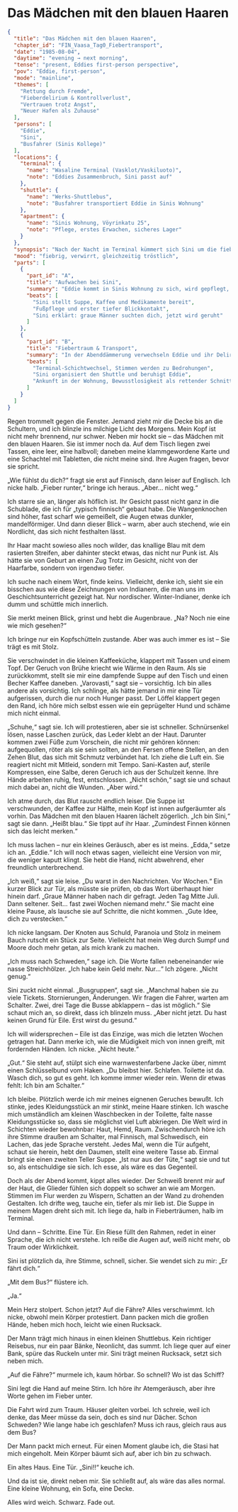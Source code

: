 # Das Mädchen mit den blauen Haaren

```json
{
  "title": "Das Mädchen mit den blauen Haaren",
  "chapter_id": "FIN_Vaasa_Tag0_Fiebertransport",
  "date": "1985-08-04",
  "daytime": "evening → next morning",
  "tense": "present, Eddies first-person perspective",
  "pov": "Eddie, first-person",
  "mode": "mainline",
  "themes": [
    "Rettung durch Fremde",
    "Fieberdelirium & Kontrollverlust",
    "Vertrauen trotz Angst",
    "Neuer Hafen als Zuhause"
  ],
  "persons": [
    "Eddie",
    "Sini",
    "Busfahrer (Sinis Kollege)"
  ],
  "locations": {
    "terminal": {
      "name": "Wasaline Terminal (Vasklot/Vaskiluoto)",
      "note": "Eddies Zusammenbruch, Sini passt auf"
    },
    "shuttle": {
      "name": "Werks-Shuttlebus",
      "note": "Busfahrer transportiert Eddie in Sinis Wohnung"
    },
    "apartment": {
      "name": "Sinis Wohnung, Vöyrinkatu 25",
      "note": "Pflege, erstes Erwachen, sicheres Lager"
    }
  },
  "synopsis": "Nach der Nacht im Terminal kümmert sich Sini um die fiebrige Eddie, versorgt ihre Füße und bietet Zuflucht. In ihr Delirium mischen sich Angst vor der Stasi und das missverstandene Versprechen einer sofortigen Weiterreise. Ein Kollege fährt sie im Shuttle zu Sinis Wohnung, wo Eddie endgültig zusammenbricht – und zugleich zum ersten Mal sicher schläft.",
  "mood": "fiebrig, verwirrt, gleichzeitig tröstlich",
  "parts": [
    {
      "part_id": "A",
      "title": "Aufwachen bei Sini",
      "summary": "Eddie kommt in Sinis Wohnung zu sich, wird gepflegt, gefüttert und erfährt, dass sie gesucht wird.",
      "beats": [
        "Sini stellt Suppe, Kaffee und Medikamente bereit",
        "Fußpflege und erster tiefer Blickkontakt",
        "Sini erklärt: graue Männer suchten dich, jetzt wird geruht"
      ]
    },
    {
      "part_id": "B",
      "title": "Fiebertraum & Transport",
      "summary": "In der Abenddämmerung verwechseln Eddie und ihr Delirium den Kranken-Transport mit der Fähre; ein Busfahrer trägt sie in Sinis Wohnung.",
      "beats": [
        "Terminal-Schichtwechsel, Stimmen werden zu Bedrohungen",
        "Sini organisiert den Shuttle und beruhigt Eddie",
        "Ankunft in der Wohnung, Bewusstlosigkeit als rettender Schnitt"
      ]
    }
  ]
}
```

Regen trommelt gegen die Fenster. Jemand zieht mir die Decke bis an die
Schultern, und ich blinzle ins milchige Licht des Morgens. Mein Kopf ist nicht
mehr brennend, nur schwer. Neben mir hockt sie – das Mädchen mit den blauen
Haaren. Sie ist immer noch da. Auf dem Tisch liegen zwei Tassen, eine leer,
eine halbvoll; daneben meine klammgewordene Karte und eine Schachtel mit
Tabletten, die nicht meine sind. Ihre Augen fragen, bevor sie spricht.

„Wie fühlst du dich?“ fragt sie erst auf Finnisch, dann leiser auf Englisch. Ich
nicke halb. „Fieber runter,“ bringe ich heraus. „Aber… nicht weg.“

Ich starre sie an, länger als höflich ist. Ihr Gesicht passt nicht ganz in die
Schublade, die ich für „typisch finnisch“ gebaut habe. Die Wangenknochen sind
höher, fast scharf wie gemeißelt, die Augen etwas dunkler, mandelförmiger. Und
dann dieser Blick – warm, aber auch stechend, wie ein Nordlicht, das sich nicht
festhalten lässt.

Ihr Haar macht sowieso alles noch wilder, das knallige Blau mit dem rasierten
Streifen, aber dahinter steckt etwas, das nicht nur Punk ist. Als hätte sie von
Geburt an einen Zug Trotz im Gesicht, nicht von der Haarfarbe, sondern von
irgendwo tiefer.

Ich suche nach einem Wort, finde keins. Vielleicht, denke ich, sieht sie ein
bisschen aus wie diese Zeichnungen von Indianern, die man uns im
Geschichtsunterricht gezeigt hat. Nur nordischer. Winter-Indianer, denke ich
dumm und schüttle mich innerlich.

Sie merkt meinen Blick, grinst und hebt die Augenbraue. „Na? Noch nie eine wie
mich gesehen?“

Ich bringe nur ein Kopfschütteln zustande. Aber was auch immer es ist – Sie
trägt es mit Stolz.

Sie verschwindet in die kleinen Kaffeeküche, klappert mit Tassen und einem Topf.
Der Geruch von Brühe kriecht wie Wärme in den Raum. Als sie zurückkommt, stellt
sie mir eine dampfende Suppe auf den Tisch und einen Becher Kaffee daneben.
„Varovasti,“ sagt sie – vorsichtig. Ich bin alles andere als vorsichtig. Ich
schlinge, als hätte jemand in mir eine Tür aufgerissen, durch die nur noch
Hunger passt. Der Löffel klappert gegen den Rand, ich höre mich selbst essen wie
ein geprügelter Hund und schäme mich nicht einmal.

„Schuhe,“ sagt sie. Ich will protestieren, aber sie ist schneller. Schnürsenkel
lösen, nasse Laschen zurück, das Leder klebt an der Haut. Darunter kommen zwei
Füße zum Vorschein, die nicht mir gehören können: aufgequollen, röter als sie
sein sollten, an den Fersen offene Stellen, an den Zehen Blut, das sich mit
Schmutz verbündet hat. Ich ziehe die Luft ein. Sie reagiert nicht mit Mitleid,
sondern mit Tempo. Sani-Kasten auf, sterile Kompressen, eine Salbe, deren Geruch
ich aus der Schulzeit kenne. Ihre Hände arbeiten ruhig, fest, entschlossen.
„Nicht schön,“ sagt sie und schaut mich dabei an, nicht die Wunden. „Aber wird.“

Ich atme durch, das Blut rauscht endlich leiser. Die Suppe ist verschwunden, der
Kaffee zur Hälfte, mein Kopf ist innen aufgeräumter als vorhin. Das Mädchen mit
den blauen Haaren lächelt zögerlich. „Ich bin Sini,“ sagt sie dann. „Heißt
blau.“ Sie tippt auf ihr Haar. „Zumindest Finnen können sich das leicht merken.“

Ich muss lachen – nur ein kleines Geräusch, aber es ist meins. „Edda,“ setze ich
an. „Eddie.“ Ich will noch etwas sagen, vielleicht eine Version von mir, die
weniger kaputt klingt. Sie hebt die Hand, nicht abwehrend, eher freundlich
unterbrechend.

„Ich weiß,“ sagt sie leise. „Du warst in den Nachrichten. Vor Wochen.“ Ein
kurzer Blick zur Tür, als müsste sie prüfen, ob das Wort überhaupt hier hinein
darf. „Graue Männer haben nach dir gefragt. Jeden Tag Mitte Juli. Dann seltener.
Seit… fast zwei Wochen niemand mehr.“ Sie macht eine kleine Pause, als lausche
sie auf Schritte, die nicht kommen. „Gute Idee, dich zu verstecken.“

Ich nicke langsam. Der Knoten aus Schuld, Paranoia und Stolz in meinem Bauch
rutscht ein Stück zur Seite. Vielleicht hat mein Weg durch Sumpf und Moore doch
mehr getan, als mich krank zu machen.

„Ich muss nach Schweden,“ sage ich. Die Worte fallen nebeneinander wie nasse
Streichhölzer. „Ich habe kein Geld mehr. Nur…“ Ich zögere. „Nicht genug.“

Sini zuckt nicht einmal. „Busgruppen“, sagt sie. „Manchmal haben sie zu viele
Tickets. Stornierungen, Änderungen. Wir fragen die Fahrer, warten am Schalter.
Zwei, drei Tage die Busse abklappern – das ist möglich.“ Sie schaut mich an, so
direkt, dass ich blinzeln muss. „Aber nicht jetzt. Du hast keinen Grund für
Eile. Erst wirst du gesund.“

Ich will widersprechen – Eile ist das Einzige, was mich die letzten Wochen
getragen hat. Dann merke ich, wie die Müdigkeit mich von innen greift, mit
fordernden Händen. Ich nicke. „Nicht heute.“

„Gut.“ Sie steht auf, stülpt sich eine warnwestenfarbene Jacke über, nimmt einen
Schlüsselbund vom Haken. „Du bleibst hier. Schlafen. Toilette ist da. Wasch
dich, so gut es geht. Ich komme immer wieder rein. Wenn dir etwas fehlt: Ich bin
am Schalter.“

Ich bleibe. Plötzlich werde ich mir meines eignenen Geruches bewußt. Ich stinke,
jedes Kleidungsstück an mir stinkt, meine Haare stinken. Ich wasche mich
umständlich am kleinen Waschbecken in der Toilette, falte nasse Kleidungsstücke
so, dass sie möglichst viel Luft abkriegen. Die Welt wird in Schichten wieder
bewohnbar: Haut, Hemd, Raum. Zwischendurch höre ich ihre Stimme draußen am
Schalter, mal Finnisch, mal Schwedisch, ein Lachen, das jede Sprache versteht.
Jedes Mal, wenn die Tür aufgeht, schaut sie herein, hebt den Daumen, stellt eine
weitere Tasse ab. Einmal bringt sie einen zweiten Teller Suppe. „Ist nur aus der
Tüte,“ sagt sie und tut so, als entschuldige sie sich. Ich esse, als wäre es das
Gegenteil.

Doch als der Abend kommt, kippt alles wieder. Der Schweiß brennt mir auf der
Haut, die Glieder fühlen sich doppelt so schwer an wie am Morgen. Stimmen im
Flur werden zu Wispern, Schatten an der Wand zu drohenden Gestalten. Ich drifte
weg, tauche ein, tiefer als mir lieb ist. Die Suppe in meinem Magen dreht sich
mit. Ich liege da, halb in Fieberträumen, halb im Terminal.

Und dann – Schritte. Eine Tür. Ein Riese füllt den Rahmen, redet in einer
Sprache, die ich nicht verstehe. Ich reiße die Augen auf, weiß nicht mehr, ob
Traum oder Wirklichkeit.

Sini ist plötzlich da, ihre Stimme, schnell, sicher. Sie wendet sich zu mir: „Er
fährt dich.“

„Mit dem Bus?“ flüstere ich.

„Ja.“

Mein Herz stolpert. Schon jetzt? Auf die Fähre? Alles verschwimmt. Ich nicke,
obwohl mein Körper protestiert. Dann packen mich die großen Hände, heben mich
hoch, leicht wie einen Rucksack.

Der Mann trägt mich hinaus in einen kleinen Shuttlebus. Kein richtiger Reisebus,
nur ein paar Bänke, Neonlicht, das summt. Ich liege quer auf einer Bank, spüre
das Ruckeln unter mir. Sini trägt meinen Rucksack, setzt sich neben mich.

„Auf die Fähre?“ murmele ich, kaum hörbar. So schnell? Wo ist das Schiff?

Sini legt die Hand auf meine Stirn. Ich höre ihr Atemgeräusch, aber ihre Worte
gehen im Fieber unter.

Die Fahrt wird zum Traum. Häuser gleiten vorbei. Ich schreie, weil ich denke,
das Meer müsse da sein, doch es sind nur Dächer. Schon Schweden? Wie lange habe
ich geschlafen? Muss ich raus, gleich raus aus dem Bus?

Der Mann packt mich erneut. Für einen Moment glaube ich, die Stasi hat mich
eingeholt. Mein Körper bäumt sich auf, aber ich bin zu schwach.

Ein altes Haus. Eine Tür. „Sini!!“ keuche ich.

Und da ist sie, direkt neben mir. Sie schließt auf, als wäre das alles normal.
Eine kleine Wohnung, ein Sofa, eine Decke.

Alles wird weich. Schwarz. Fade out.
